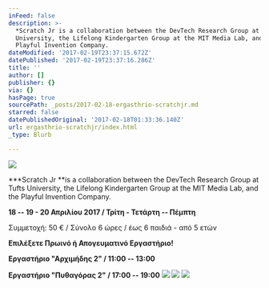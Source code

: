 ```yaml
---
inFeed: false
description: >-
  *Scratch Jr is a collaboration between the DevTech Research Group at Tufts
  University, the Lifelong Kindergarten Group at the MIT Media Lab, and the
  Playful Invention Company.
dateModified: '2017-02-19T23:37:15.672Z'
datePublished: '2017-02-19T23:37:16.286Z'
title: ''
author: []
publisher: {}
via: {}
hasPage: true
sourcePath: _posts/2017-02-18-ergasthrio-scratchjr.md
starred: false
datePublishedOriginal: '2017-02-18T01:33:36.140Z'
url: ergasthrio-scratchjr/index.html
_type: Blurb

---
```

![](https://the-grid-user-content.s3-us-west-2.amazonaws.com/24707e63-7871-4920-9f41-db900448ebc8.jpg)

**\*Scratch Jr **is a collaboration between the DevTech Research Group at Tufts University, the Lifelong Kindergarten Group at the MIT Media Lab, and the Playful Invention Company.

**18 -- 19 - 20 Απριλίου 2017 / Τρίτη - Τετάρτη -- Πέμπτη**

Συμμετοχή: 50 € / Σύνολο 6 ώρες / έως 6 παιδιά - από 5 ετών

**Επιλέξετε Πρωινό ή Απογευματινό Εργαστήριο!**

**Εργαστήριο "Αρχιμήδης 2" / 11:00 -- 13:00**

**Εργαστήριο "Πυθαγόρας 2" / 17:00 -- 19:00**
![](https://the-grid-user-content.s3-us-west-2.amazonaws.com/de633eeb-e27f-403e-b617-b044d1cf2e73.jpg)
![](https://the-grid-user-content.s3-us-west-2.amazonaws.com/b13f9438-af0b-4d0a-96ba-cd8122ac2391.jpg)
![](https://the-grid-user-content.s3-us-west-2.amazonaws.com/9a342029-28fa-433b-9822-aa4f5f50404c.jpg)